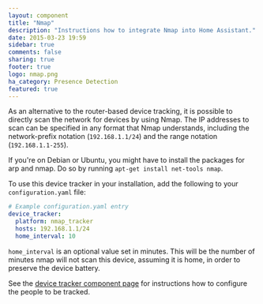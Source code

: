 ```yaml
---
layout: component
title: "Nmap"
description: "Instructions how to integrate Nmap into Home Assistant."
date: 2015-03-23 19:59
sidebar: true
comments: false
sharing: true
footer: true
logo: nmap.png
ha_category: Presence Detection
featured: true
---
```



As an alternative to the router-based device tracking, it is possible to directly scan the network for devices by using Nmap. The IP addresses to scan can be specified in any format that Nmap understands, including the network-prefix notation (`192.168.1.1/24`) and the range notation (`192.168.1.1-255`).

If you're on Debian or Ubuntu, you might have to install the packages for arp and nmap. Do so by running `apt-get install net-tools nmap`.

To use this device tracker in your installation, add the following to your `configuration.yaml` file:

```yaml
# Example configuration.yaml entry
device_tracker:
  platform: nmap_tracker
  hosts: 192.168.1.1/24
  home_interval: 10
```

`home_interval` is an optional value set in minutes.  This will be the number of minutes nmap will not scan this device, assuming it is home, in order to preserve the device battery.

See the [device tracker component page](/components/device_tracker/) for instructions how to configure the people to be tracked.
